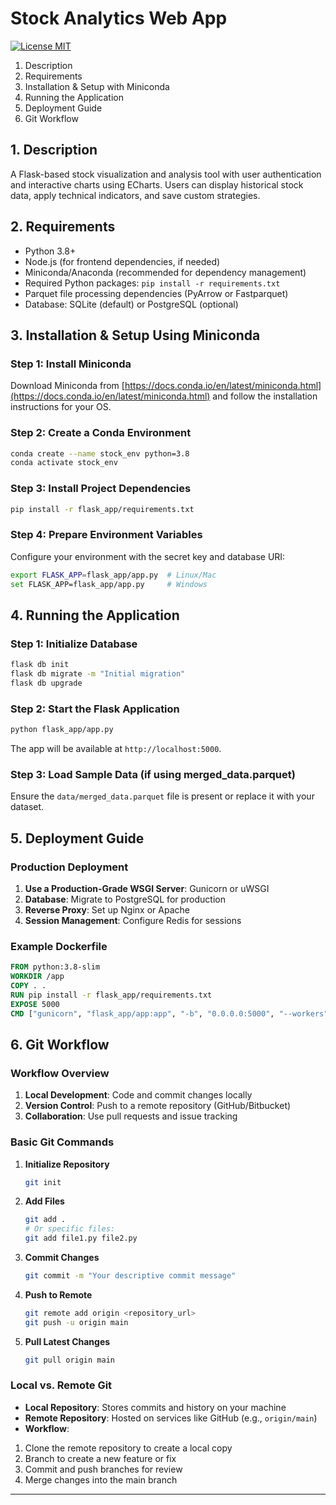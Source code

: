 
# Stock Analytics Web App
[![License MIT](https://img.shields.io/badge/license-MIT-blue.svg)](LICENSE)

1. Description
2. Requirements
3. Installation & Setup with Miniconda
4. Running the Application
5. Deployment Guide
6. Git Workflow

## 1. Description
A Flask-based stock visualization and analysis tool with user authentication and interactive charts using ECharts. Users can display historical stock data, apply technical indicators, and save custom strategies.

## 2. Requirements
- Python 3.8+
- Node.js (for frontend dependencies, if needed)
- Miniconda/Anaconda (recommended for dependency management)
- Required Python packages: `pip install -r requirements.txt`
- Parquet file processing dependencies (PyArrow or Fastparquet)
- Database: SQLite (default) or PostgreSQL (optional)

## 3. Installation & Setup Using Miniconda
### Step 1: Install Miniconda
Download Miniconda from [https://docs.conda.io/en/latest/miniconda.html](https://docs.conda.io/en/latest/miniconda.html) and follow the installation instructions for your OS.

### Step 2: Create a Conda Environment
```bash
conda create --name stock_env python=3.8
conda activate stock_env
```

### Step 3: Install Project Dependencies
```bash
pip install -r flask_app/requirements.txt
```

### Step 4: Prepare Environment Variables
Configure your environment with the secret key and database URI:
```bash
export FLASK_APP=flask_app/app.py  # Linux/Mac
set FLASK_APP=flask_app/app.py     # Windows
```

## 4. Running the Application
### Step 1: Initialize Database
```bash
flask db init
flask db migrate -m "Initial migration"
flask db upgrade
```

### Step 2: Start the Flask Application
```bash
python flask_app/app.py
```
The app will be available at `http://localhost:5000`.

### Step 3: Load Sample Data (if using merged_data.parquet)
Ensure the `data/merged_data.parquet` file is present or replace it with your dataset.

## 5. Deployment Guide
### Production Deployment
1. **Use a Production-Grade WSGI Server**: Gunicorn or uWSGI
2. **Database**: Migrate to PostgreSQL for production
3. **Reverse Proxy**: Set up Nginx or Apache
4. **Session Management**: Configure Redis for sessions

### Example Dockerfile
```Dockerfile
FROM python:3.8-slim
WORKDIR /app
COPY . .
RUN pip install -r flask_app/requirements.txt
EXPOSE 5000
CMD ["gunicorn", "flask_app/app:app", "-b", "0.0.0.0:5000", "--workers", "3"]
```

## 6. Git Workflow
### Workflow Overview
1. **Local Development**: Code and commit changes locally
2. **Version Control**: Push to a remote repository (GitHub/Bitbucket)
3. **Collaboration**: Use pull requests and issue tracking

### Basic Git Commands
1. **Initialize Repository**
   ```bash
   git init
   ```

2. **Add Files**
   ```bash
   git add .
   # Or specific files:
   git add file1.py file2.py
   ```

3. **Commit Changes**
   ```bash
   git commit -m "Your descriptive commit message"
   ```

4. **Push to Remote**
   ```bash
   git remote add origin <repository_url>
   git push -u origin main
   ```

5. **Pull Latest Changes**
   ```bash
   git pull origin main
   ```

### Local vs. Remote Git
- **Local Repository**: Stores commits and history on your machine
- **Remote Repository**: Hosted on services like GitHub (e.g., `origin/main`)
- **Workflow**:
1. Clone the remote repository to create a local copy
2. Branch to create a new feature or fix
3. Commit and push branches for review
4. Merge changes into the main branch

---

